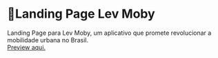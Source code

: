 # 🚗Landing Page Lev Moby
Landing Page para Lev Moby, um aplicativo que promete revolucionar a mobilidade urbana no Brasil. \
<a href="https://lev-moby-lp.vercel.app/motoristaFloripa.html">Preview aqui.</a>
